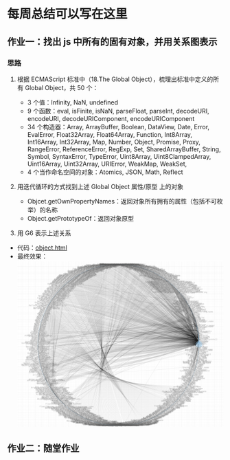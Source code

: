 # 每周总结可以写在这里

## 作业一：找出 js 中所有的固有对象，并用关系图表示

### 思路
1. 根据 ECMAScript 标准中（18.The Global Object），梳理出标准中定义的所有 Global Object，共 50 个：
    - 3 个值：Infinity, NaN, undefined
    - 9 个函数：eval, isFinite, isNaN, parseFloat, parseInt, decodeURI, encodeURI, decodeURIComponent, encodeURIComponent
    - 34 个构造器：Array, ArrayBuffer, Boolean, DataView, Date, Error, EvalError, Float32Array, Float64Array, Function, Int8Array, Int16Array, Int32Array, Map, Number, Object, Promise, Proxy, RangeError, ReferenceError, RegExp, Set, SharedArrayBuffer, String, Symbol, SyntaxError, TypeError, Uint8Array, Uint8ClampedArray, Uint16Array, Uint32Array, URIError, WeakMap, WeakSet,
    - 4 个当作命名空间的对象：Atomics, JSON, Math, Reflect

2. 用迭代循环的方式找到上述 Global Object 属性/原型 上的对象
    - Objcet.getOwnPropertyNames：返回对象所有拥有的属性（包括不可枚举）的名称
    - Object.getPrototypeOf：返回对象原型

3. 用 G6 表示上述关系

- 代码：[object.html](./object.html)
- 最终效果：![object.png](./object.png)

## 作业二：随堂作业